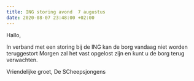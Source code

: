 ```yaml
---
title: ING storing avond  7 augustus
date: 2020-08-07 23:48:00 +02:00
---
```


Hallo,

In verband met een storing bij de ING kan de borg vandaag niet worden teruggestort
Morgen zal het vast opgelost zijn en kunt u de borg terug verwachten.

Vriendelijke groet,
De SCheepsjongens